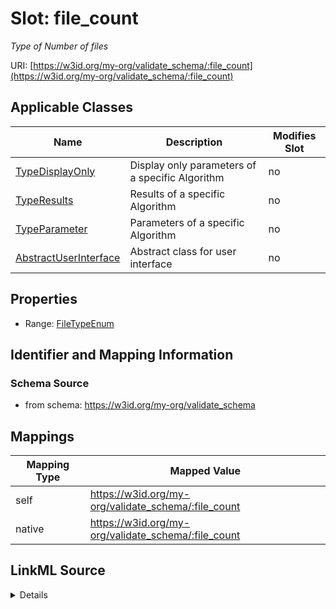 

# Slot: file_count


_Type of Number of files_





URI: [https://w3id.org/my-org/validate_schema/:file_count](https://w3id.org/my-org/validate_schema/:file_count)



<!-- no inheritance hierarchy -->





## Applicable Classes

| Name | Description | Modifies Slot |
| --- | --- | --- |
| [TypeDisplayOnly](TypeDisplayOnly.md) | Display only parameters of a specific Algorithm |  no  |
| [TypeResults](TypeResults.md) | Results of a specific Algorithm |  no  |
| [TypeParameter](TypeParameter.md) | Parameters of a specific Algorithm |  no  |
| [AbstractUserInterface](AbstractUserInterface.md) | Abstract class for user interface |  no  |







## Properties

* Range: [FileTypeEnum](FileTypeEnum.md)





## Identifier and Mapping Information







### Schema Source


* from schema: https://w3id.org/my-org/validate_schema




## Mappings

| Mapping Type | Mapped Value |
| ---  | ---  |
| self | https://w3id.org/my-org/validate_schema/:file_count |
| native | https://w3id.org/my-org/validate_schema/:file_count |




## LinkML Source

<details>
```yaml
name: file_count
description: Type of Number of files
from_schema: https://w3id.org/my-org/validate_schema
rank: 1000
alias: file_count
domain_of:
- AbstractUserInterface
range: FileTypeEnum
required: false

```
</details>